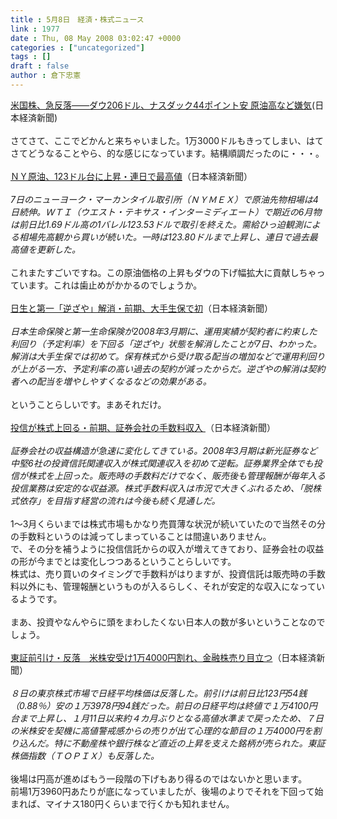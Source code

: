 ```yaml
---
title : 5月8日　経済・株式ニュース
link : 1977
date : Thu, 08 May 2008 03:02:47 +0000
categories : ["uncategorized"]
tags : []
draft : false
author : 倉下忠憲
---
```


<A HREF="http://www.nikkei.co.jp/news/market/20080508c8ASB7IAA05080508.html" TARGET="_blank">米国株、急反落――ダウ206ドル、ナスダック44ポイント安 原油高など嫌気</A>(日本経済新聞)<BR><BR>さてさて、ここでどかんと来ちゃいました。1万3000ドルもきってしまい、はてさてどうなることやら、的な感じになっています。結構順調だったのに・・・。<BR><BR><A HREF="http://www.nikkei.co.jp/news/kaigai/20080508ATQ2INYPC08052008.html" TARGET="_blank">ＮＹ原油、123ドル台に上昇・連日で最高値</A>（日本経済新聞）<BR><BR><I>7日のニューヨーク・マーカンタイル取引所（ＮＹＭＥＸ）で原油先物相場は4日続伸。ＷＴＩ（ウエスト・テキサス・インターミディエート）で期近の6月物は前日比1.69ドル高の1バレル123.53ドルで取引を終えた。需給ひっ迫観測による相場先高観から買いが続いた。一時は123.80ドルまで上昇し、連日で過去最高値を更新した。</I><BR><BR>これまたすごいですね。この原油価格の上昇もダウの下げ幅拡大に貢献しちゃっています。これは歯止めがかかるのでしょうか。<BR><BR><A HREF="http://www.nikkei.co.jp/news/keizai/20080508AT2C0701607052008.html" TARGET="_blank">日生と第一「逆ざや」解消・前期、大手生保で初</A>（日本経済新聞）<BR><BR><I>日本生命保険と第一生命保険が2008年3月期に、運用実績が契約者に約束した利回り（予定利率）を下回る「逆ざや」状態を解消したことが7日、わかった。解消は大手生保では初めて。保有株式から受け取る配当の増加などで運用利回りが上がる一方、予定利率の高い過去の契約が減ったからだ。逆ざやの解消は契約者への配当を増やしやすくなるなどの効果がある。</I><BR><BR>ということらしいです。まあそれだけ。<BR><BR><A HREF="http://www.nikkei.co.jp/news/main/20080508AT2C0701D07052008.html" TARGET="_blank">投信が株式上回る・前期、証券会社の手数料収入 </A>（日本経済新聞）<BR><BR><I>証券会社の収益構造が急速に変化してきている。2008年3月期は新光証券など中堅6社の投資信託関連収入が株式関連収入を初めて逆転。証券業界全体でも投信が株式を上回った。販売時の手数料だけでなく、販売後も管理報酬が毎年入る投信業務は安定的な収益源。株式手数料収入は市況で大きくぶれるため、「脱株式依存」を目指す経営の流れは今後も続く見通しだ。 </I><BR><BR>1～3月くらいまでは株式市場もかなり売買薄な状況が続いていたので当然その分の手数料というのは減ってしまっていることは間違いありません。<BR>で、その分を補うように投信信託からの収入が増えてきており、証券会社の収益の形が今までとは変化しつつあるということらしいです。<BR>株式は、売り買いのタイミングで手数料がはりますが、投資信託は販売時の手数料以外にも、管理報酬というものが入るらしく、それが安定的な収入になっているようです。<BR><BR>まあ、投資やなんやらに頭をまわしたくない日本人の数が多いということなのでしょう。<BR><BR><A HREF="http://www.nikkei.co.jp/news/market/20080508m1ASS0ISS13080508.html" TARGET="_blank">東証前引け・反落　米株安受け1万4000円割れ、金融株売り目立つ</A>（日本経済新聞）<BR><BR><I>８日の東京株式市場で日経平均株価は反落した。前引けは前日比123円54銭（0.88％）安の１万3978円94銭だった。前日の日経平均は終値で１万4100円台まで上昇し、１月11日以来約４カ月ぶりとなる高値水準まで戻ったため、７日の米株安を契機に高値警戒感からの売りが出て心理的な節目の１万4000円を割り込んだ。特に不動産株や銀行株など直近の上昇を支えた銘柄が売られた。東証株価指数（ＴＯＰＩＸ）も反落した。</I><BR><BR>後場は円高が進めばもう一段階の下げもあり得るのではないかと思います。<BR>前場1万3960円あたりが底になっていましたが、後場のよりでそれを下回って始まれば、マイナス180円くらいまで行くかも知れません。<br><br>
